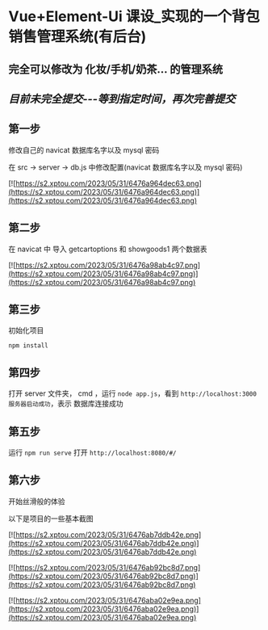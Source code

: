 # Vue+Element-Ui 课设_实现的一个背包销售管理系统(有后台)

## 完全可以修改为 化妆/手机/奶茶... 的管理系统

## ***目前未完全提交---等到指定时间，再次完善提交***

## 第一步

修改自己的 navicat 数据库名字以及 mysql 密码

在 src -> server -> db.js 中修改配置(navicat 数据库名字以及 mysql 密码)

[![https://s2.xptou.com/2023/05/31/6476a964dec63.png](https://s2.xptou.com/2023/05/31/6476a964dec63.png)](https://s2.xptou.com/2023/05/31/6476a964dec63.png)

## 第二步

在 navicat 中 导入 getcartoptions  和 showgoods1 两个数据表

[![https://s2.xptou.com/2023/05/31/6476a98ab4c97.png](https://s2.xptou.com/2023/05/31/6476a98ab4c97.png)](https://s2.xptou.com/2023/05/31/6476a98ab4c97.png)

## 第三步

初始化项目

``` 
npm install
```

## 第四步

打开 server 文件夹， cmd ，运行 `node app.js`，看到 `http://localhost:3000 服务器启动成功`，表示 数据库连接成功

## 第五步

运行 `npm run serve` 打开 `http://localhost:8080/#/`

## 第六步

开始丝滑般的体验

以下是项目的一些基本截图

[![https://s2.xptou.com/2023/05/31/6476ab7ddb42e.png](https://s2.xptou.com/2023/05/31/6476ab7ddb42e.png)](https://s2.xptou.com/2023/05/31/6476ab7ddb42e.png)

[![https://s2.xptou.com/2023/05/31/6476ab92bc8d7.png](https://s2.xptou.com/2023/05/31/6476ab92bc8d7.png)](https://s2.xptou.com/2023/05/31/6476ab92bc8d7.png)

[![https://s2.xptou.com/2023/05/31/6476aba02e9ea.png](https://s2.xptou.com/2023/05/31/6476aba02e9ea.png)](https://s2.xptou.com/2023/05/31/6476aba02e9ea.png)

